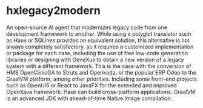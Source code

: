 # hxlegacy2modern

An open-source AI agent that modernizes legacy code from one development framework to another. While using a polyglot translator such as Haxe or SQLines provides an equivalent solution, this alternative is not always completely satisfactory, as it requires a customized implementation or package for each case, including the use of free low-code generation libraries or designing with GeneXus to obtain a new version of a legacy system with a different framework. This is the case with the conversion of HMS OpenClinicGA to Struts and Openkoda, or the popular ERP Odoo to the GraalVM platform, among other priorities. Including some front-end projects such as OpenUI5 or React to JavaFX for the extended and improved OpenXava framework. Haxe can build cross-platform applications. GraalVM is an advanced JDK with ahead-of-time Native Image compilation.
